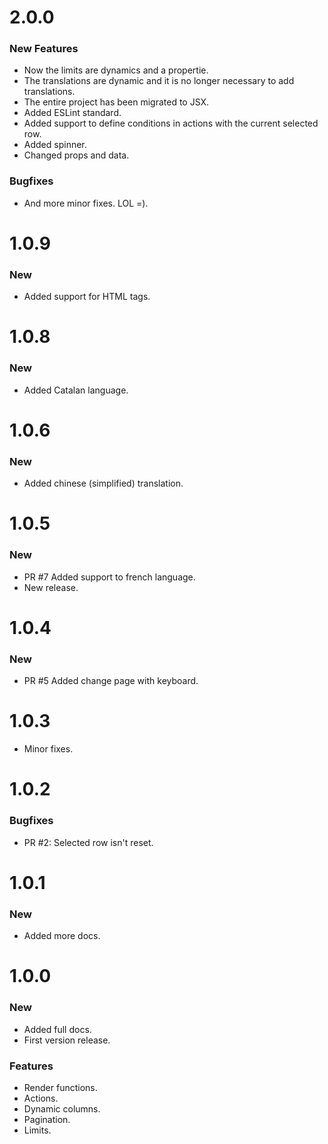 
# 2.0.0
### New Features
- Now the limits are dynamics and a propertie.
- The translations are dynamic and it is no longer necessary to add translations.
- The entire project has been migrated to JSX.
- Added ESLint standard.
- Added support to define conditions in actions with the current selected row.
- Added spinner.
- Changed props and data.

### Bugfixes
- And more minor fixes. LOL =).

# 1.0.9
### New
- Added support for HTML tags.

# 1.0.8
### New
- Added Catalan language.

# 1.0.6
### New
- Added chinese (simplified) translation.

# 1.0.5
### New 
- PR #7 Added support to french language.
- New release.

# 1.0.4
### New
- PR #5 Added change page with keyboard.

# 1.0.3
- Minor fixes.

# 1.0.2
### Bugfixes
- PR #2: Selected row isn't reset.

# 1.0.1
### New
- Added more docs.

# 1.0.0
### New
- Added full docs.
- First version release.

### Features
- Render functions.
- Actions.
- Dynamic columns.
- Pagination.
- Limits.